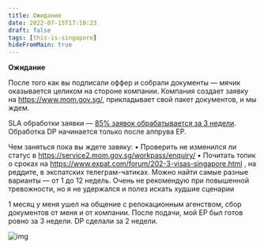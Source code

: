 ```yaml
---
title: Ожидание
date: 2022-07-15T17:10:23
draft: false
tags: [this-is-singapore]
hideFromMain: true
---
```

**Ожидание**

После того как вы подписали оффер и собрали документы — мячик оказывается целиком на стороне компании. Компания создает заявку на https://www.mom.gov.sg/, прикладывает свой пакет документов, и мы ждем.

SLA обработки заявки — [85% заявок обрабатывается за 3 недели](https://www.mom.gov.sg/faq/work-pass-general/why-is-there-a-need-for-mom-to-increase-the-processing-time-for-work-passes). Обработка DP начинается только после аппрува EP.

Чем заняться пока вы ждете завяку:
• Проверить не изменился ли статус в https://service2.mom.gov.sg/workpass/enquiry/
• Почитать топик о сроках на https://www.expat.com/forum/202-3-visas-singapore.html , на реддите, в экспатских телеграм-чатиках. Можно найти самые разные варианты — от 1 до 12 недель. Очень не рекомендую при повышенной тревожности, но я не удержался и полез искать худшие сценарии

1 месяц у меня ушел на общение с релокационным агенством, сбор документов от меня и от компании. После подачи, мой EP был готов ровно за 3 недели. DP сделали за 2 недели.

 
![img](/images/this-is-singapore/photos/photo_4@15-07-2022_17-10-23.jpg#center)
